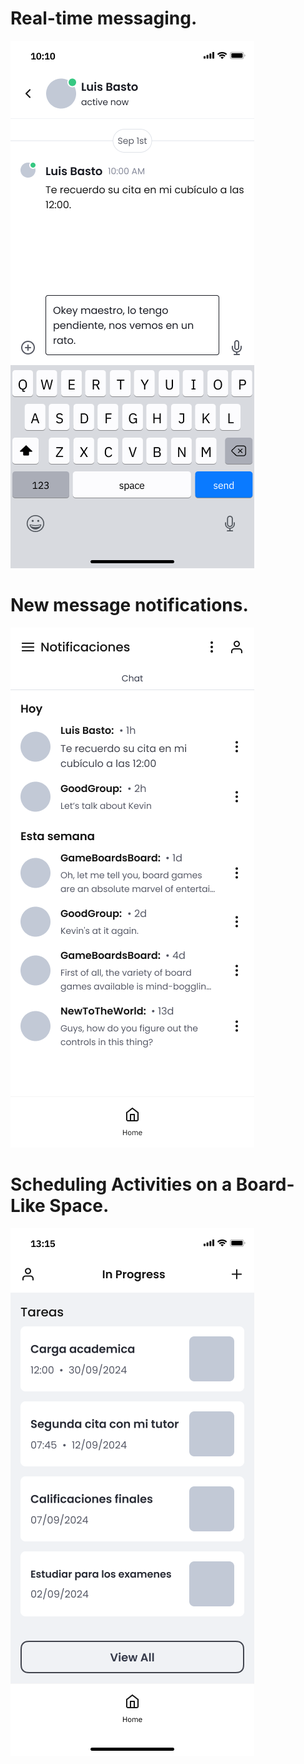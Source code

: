 
# Real-time messaging.
![Real-time messaging ](https://github.com/Chayy80/Repostorio-Equipo-3/blob/FIS_%233_ProjectMA/Resources%20&%20Assets/Chat%203.png?raw=true)

# New message notifications.
![New message notifications](https://github.com/Chayy80/Repostorio-Equipo-3/blob/FIS_%233_ProjectMA/Resources%20&%20Assets/Notifications.png?raw=true)

# Scheduling Activities on a Board-Like Space.
![Scheduling Activities on a Board-Like Space](https://github.com/Chayy80/Repostorio-Equipo-3/blob/FIS_%233_ProjectMA/Resources%20&%20Assets/Reviewing%20progress%202.png?raw=true)
